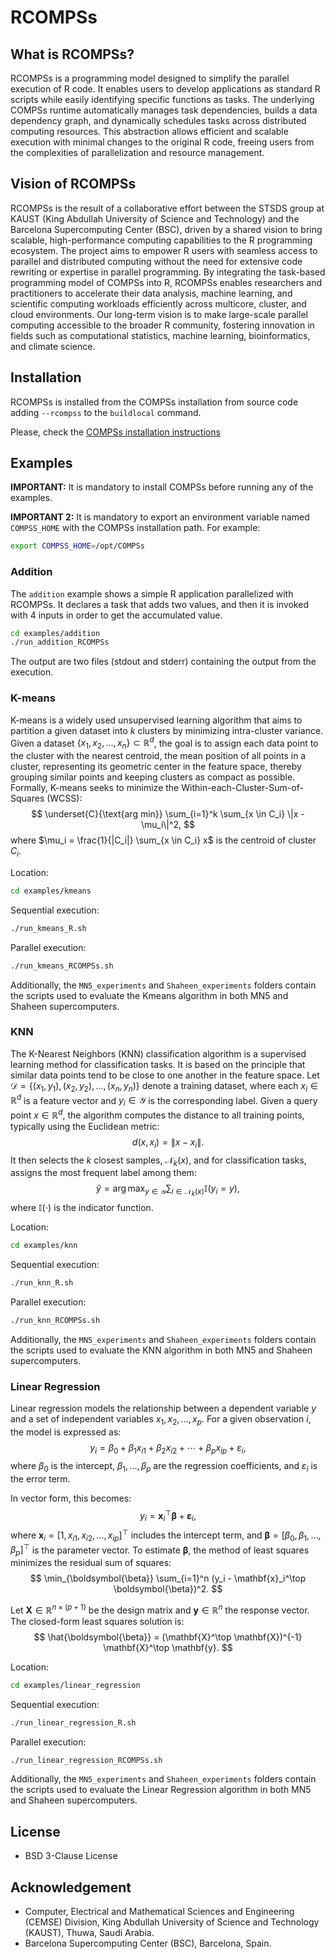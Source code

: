 RCOMPSs
=======

What is RCOMPSs?
----------------

RCOMPSs is a programming model designed to simplify the parallel execution of R code. It enables users to develop applications as standard R scripts while easily identifying specific functions as tasks. The underlying COMPSs runtime automatically manages task dependencies, builds a data dependency graph, and dynamically schedules tasks across distributed computing resources. This abstraction allows efficient and scalable execution with minimal changes to the original R code, freeing users from the complexities of parallelization and resource management.

Vision of RCOMPSs
-----------------

RCOMPSs is the result of a collaborative effort between the STSDS group at KAUST (King Abdullah University of Science and Technology) and the Barcelona Supercomputing Center (BSC), driven by a shared vision to bring scalable, high-performance computing capabilities to the R programming ecosystem. The project aims to empower R users with seamless access to parallel and distributed computing without the need for extensive code rewriting or expertise in parallel programming. By integrating the task-based programming model of COMPSs into R, RCOMPSs enables researchers and practitioners to accelerate their data analysis, machine learning, and scientific computing workloads efficiently across multicore, cluster, and cloud environments. Our long-term vision is to make large-scale parallel computing accessible to the broader R community, fostering innovation in fields such as computational statistics, machine learning, bioinformatics, and climate science.

Installation
------------

RCOMPSs is installed from the COMPSs installation from source code adding `--rcompss` to the `buildlocal` command.

Please, check the [COMPSs installation instructions](https://compss-doc.readthedocs.io/en/latest/Sections/01_Installation/02_Building_from_sources.html)

Examples
--------

**IMPORTANT:** It is mandatory to install COMPSs before running any of the examples.

**IMPORTANT 2:** It is mandatory to export an environment variable named `COMPSS_HOME` with the COMPSs installation path. For example:

```bash
export COMPSS_HOME=/opt/COMPSs
```

### Addition

The `addition` example shows a simple R application parallelized with RCOMPSs.
It declares a task that adds two values, and then it is invoked with 4 inputs in order to get the accumulated value.

```bash
cd examples/addition
./run_addition_RCOMPSs
```

The output are two files (stdout and stderr) containing the output from the execution.

### K-means

K-means is a widely used unsupervised learning algorithm that aims to partition a given dataset into $k$ clusters by minimizing intra-cluster variance. Given a dataset $\{x_1, x_2, \dots, x_n\} \subset \mathbb{R}^d$, the goal is to assign each data point to the cluster with the nearest centroid, the mean position of all points in a cluster, representing its geometric center in the feature space, thereby grouping similar points and keeping clusters as compact as possible. Formally, K-means seeks to minimize the Within-each-Cluster-Sum-of-Squares (WCSS):
$$
\underset{C}{\text{arg min}} \sum_{i=1}^k \sum_{x \in C_i} \|x - \mu_i\|^2,
$$
where $\mu_i = \frac{1}{|C_i|} \sum_{x \in C_i} x$ is the centroid of cluster $C_i$.

Location:

```bash
cd examples/kmeans
```

Sequential execution:

```bash
./run_kmeans_R.sh
```

Parallel execution:

```bash
./run_kmeans_RCOMPSs.sh
```

Additionally, the `MN5_experiments` and `Shaheen_experiments` folders contain the scripts used to evaluate the Kmeans algorithm in both MN5 and Shaheen supercomputers.

### KNN

The K-Nearest Neighbors (KNN) classification algorithm is a supervised learning method for classification tasks. It is based on the principle that similar data points tend to be close to one another in the feature space. Let $\mathcal{D} = \{(x_1, y_1), (x_2, y_2), \dots, (x_n, y_n)\}$ denote a training dataset, where each $x_i \in \mathbb{R}^d$ is a feature vector and $y_i \in \mathcal{Y}$ is the corresponding label. Given a query point $x \in \mathbb{R}^d$, the algorithm computes the distance to all training points, typically using the Euclidean metric:
$$
d(x, x_i) = \|x - x_i\|.
$$
It then selects the $k$ closest samples, $\mathcal{N}_k(x)$, and for classification tasks, assigns the most frequent label among them:
$$
\hat{y} = \arg\max_{y \in \mathcal{Y}} \sum_{i \in \mathcal{N}_k(x)} \mathbb{I}(y_i = y),
$$
where $\mathbb{I}(\cdot)$ is the indicator function.

Location:

```bash
cd examples/knn
```

Sequential execution:

```bash
./run_knn_R.sh
```

Parallel execution:

```bash
./run_knn_RCOMPSs.sh
```

Additionally, the `MN5_experiments` and `Shaheen_experiments` folders contain the scripts used to evaluate the KNN algorithm in both MN5 and Shaheen supercomputers.

### Linear Regression

Linear regression models the relationship between a dependent variable $y$ and a set of independent variables $x_1, x_2, \dots, x_p$. For a given observation $i$, the model is expressed as:
$$
y_i = \beta_0 + \beta_1 x_{i1} + \beta_2 x_{i2} + \cdots + \beta_p x_{ip} + \varepsilon_i,
$$
where $\beta_0$ is the intercept, $\beta_1, \dots, \beta_p$ are the regression coefficients, and $\varepsilon_i$ is the error term.

In vector form, this becomes:
$$
y_i = \mathbf{x}_i^\top \boldsymbol{\beta} + \boldsymbol\varepsilon_i,
$$
where $\mathbf{x}_i = [1, x_{i1}, x_{i2}, \dots, x_{ip}]^\top$ includes the intercept term, and $\boldsymbol{\beta} = [\beta_0, \beta_1, \dots, \beta_p]^\top$ is the parameter vector. To estimate $\boldsymbol{\beta}$, the method of least squares minimizes the residual sum of squares:
$$
\min_{\boldsymbol{\beta}} \sum_{i=1}^n (y_i - \mathbf{x}_i^\top \boldsymbol{\beta})^2.
$$

Let $\mathbf{X} \in \mathbb{R}^{n \times (p+1)}$ be the design matrix and $\mathbf{y} \in \mathbb{R}^n$ the response vector. The closed-form least squares solution is:
$$
\hat{\boldsymbol{\beta}} = (\mathbf{X}^\top \mathbf{X})^{-1} \mathbf{X}^\top \mathbf{y}.
$$

Location:

```bash
cd examples/linear_regression
```

Sequential execution:

```bash
./run_linear_regression_R.sh
```

Parallel execution:

```bash
./run_linear_regression_RCOMPSs.sh
```

Additionally, the `MN5_experiments` and `Shaheen_experiments` folders contain the scripts used to evaluate the Linear Regression algorithm in both MN5 and Shaheen supercomputers.

License
-------

- BSD 3-Clause License

Acknowledgement
---------------

- Computer, Electrical and Mathematical Sciences and Engineering (CEMSE) Division, King Abdullah University of Science and Technology (KAUST), Thuwa, Saudi Arabia.
- Barcelona Supercomputing Center (BSC), Barcelona, Spain.
